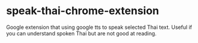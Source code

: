 speak-thai-chrome-extension
===========================

Google extension that using google tts to speak selected Thai text. Useful if you can understand spoken Thai but are not good at reading. 